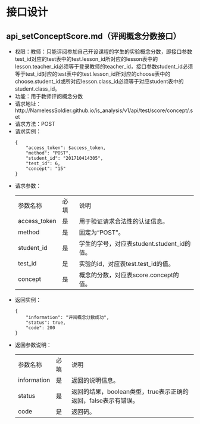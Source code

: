 # 接口设计

## api_setConceptScore.md（评阅概念分数接口）

<ul>
    <li>权限：教师：只能评阅参加自己开设课程的学生的实验概念分数，即接口参数test_id对应的test表中的test.lesson_id所对应的lesson表中的lesson.teacher_id必须等于登录教师的teacher_id，接口参数student_id必须等于test_id对应的test表中的test.lesson_id所对应的choose表中的choose.student_id或所对应lesson.class_id必须等于对应student表中的student.class_id。</li>
    <li>功能：用于教师评阅概念分数</li>
    <li>请求地址：http://NamelessSoldier.github.io/is_analysis/v1/api/test/score/concept/.set</li>
    <li>请求方法：POST</li>
    <li>
        请求实例：  
            
```
{
    "access_token": $access_token,
    "method": "POST",
    "student_id": "201710414305",
    "test_id": 6,
    "concept": "15"
}
```
   </li>
    <li>
        请求参数：
        <table>
            <tr>
                <td>参数名称</td>
                <td>必填</td>
                <td>说明</td>
            </tr>
            <tr>
                <td>access_token</td>
                <td>是</td>
                <td>用于验证请求合法性的认证信息。</td>
            </tr>
            <tr>
                <td>method</td>
                <td>是</td>
                <td>固定为“POST”。</td>
            </tr>
            <tr>
                <td>student_id</td>
                <td>是</td>
                <td>学生的学号，对应表student.student_id的值。</td>
            </tr>
            <tr>
                <td>test_id</td>
                <td>是</td>
                <td>实验的id，对应表test.test_id的值。</td>
            </tr>
            <tr>
                <td>concept</td>
                <td>是</td>
                <td>概念的分数，对应表score.concept的值。</td>
            </tr>
        </table>
    </li>
    <li>
        返回实例：  
            
```
{
    "information": "评阅概念分数成功",
    "status": true,
    "code": 200
}
```
   </li>
    <li>
        返回参数说明：
        <table>
            <tr>
                <td>参数名称</td>
                <td>必填</td>
                <td>说明</td>
            </tr>
            <tr>
                <td>information</td>
                <td>是</td>
                <td>返回的说明信息。</td>
            </tr>
            <tr>
                <td>status</td>
                <td>是</td>
                <td>返回的结果，boolean类型，true表示正确的返回，false表示有错误。</td>
            </tr>
            <tr>
                <td>code</td>
                <td>是</td>
                <td>返回码。</td>
            </tr>
        </table>
    </li>
</ul>